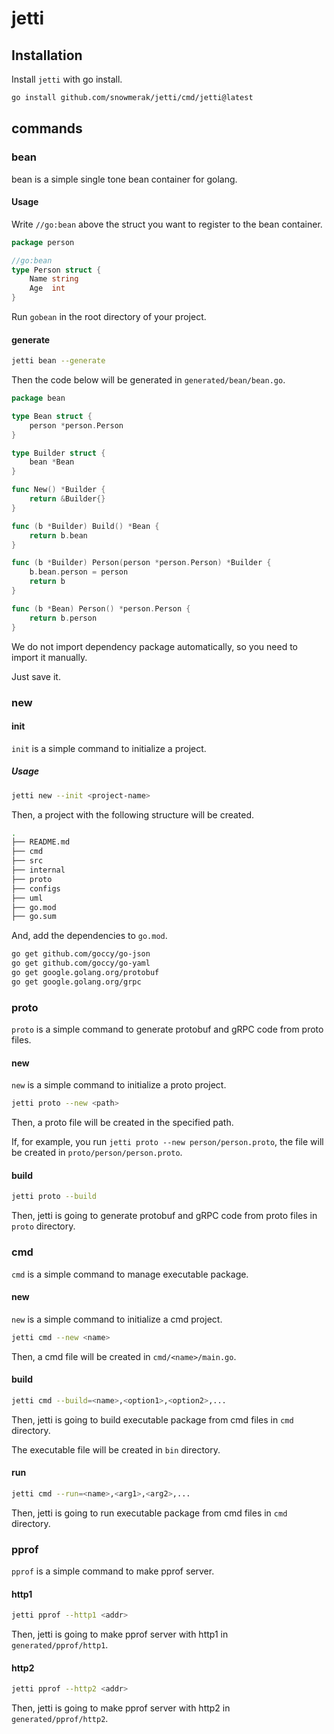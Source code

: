 # jetti

## Installation

Install `jetti` with go install.

```bash
go install github.com/snowmerak/jetti/cmd/jetti@latest
```

## commands

### bean

bean is a simple single tone bean container for golang.

#### Usage

Write `//go:bean` above the struct you want to register to the bean container.

```go
package person

//go:bean
type Person struct {
    Name string
    Age  int
}
````

Run `gobean` in the root directory of your project.

#### generate

```bash
jetti bean --generate
```

Then the code below will be generated in `generated/bean/bean.go`.

```go
package bean

type Bean struct {
	person *person.Person
}

type Builder struct {
	bean *Bean
}

func New() *Builder {
	return &Builder{}
}

func (b *Builder) Build() *Bean {
	return b.bean
}

func (b *Builder) Person(person *person.Person) *Builder {
	b.bean.person = person
	return b
}

func (b *Bean) Person() *person.Person {
	return b.person
}
```

We do not import dependency package automatically, so you need to import it manually.

Just save it.

### new

#### init

`init` is a simple command to initialize a project.

##### Usage

```bash
jetti new --init <project-name>
```

Then, a project with the following structure will be created.

```bash
.
├── README.md
├── cmd
├── src
├── internal
├── proto
├── configs
├── uml
├── go.mod
├── go.sum
```

And, add the dependencies to `go.mod`.

```bash
go get github.com/goccy/go-json
go get github.com/goccy/go-yaml
go get google.golang.org/protobuf
go get google.golang.org/grpc
```

### proto

`proto` is a simple command to generate protobuf and gRPC code from proto files.

#### new

`new` is a simple command to initialize a proto project.

```bash
jetti proto --new <path>
```

Then, a proto file will be created in the specified path.

If, for example, you run `jetti proto --new person/person.proto`, the file will be created in `proto/person/person.proto`.

#### build

```bash
jetti proto --build
```

Then, jetti is going to generate protobuf and gRPC code from proto files in `proto` directory.

### cmd

`cmd` is a simple command to manage executable package.

#### new

`new` is a simple command to initialize a cmd project.

```bash
jetti cmd --new <name>
```

Then, a cmd file will be created in `cmd/<name>/main.go`.

#### build

```bash
jetti cmd --build=<name>,<option1>,<option2>,...
```

Then, jetti is going to build executable package from cmd files in `cmd` directory.

The executable file will be created in `bin` directory.

#### run

```bash
jetti cmd --run=<name>,<arg1>,<arg2>,...
```

Then, jetti is going to run executable package from cmd files in `cmd` directory.

### pprof

`pprof` is a simple command to make pprof server.

#### http1

```bash
jetti pprof --http1 <addr>
```

Then, jetti is going to make pprof server with http1 in `generated/pprof/http1`.

#### http2

```bash
jetti pprof --http2 <addr>
```

Then, jetti is going to make pprof server with http2 in `generated/pprof/http2`.